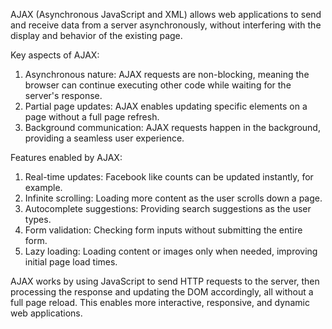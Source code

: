 AJAX (Asynchronous JavaScript and XML) allows web applications to send and receive data from a server asynchronously, without interfering with the display and behavior of the existing page.

Key aspects of AJAX:
1. Asynchronous nature: AJAX requests are non-blocking, meaning the browser can continue executing other code while waiting for the server's response.
2. Partial page updates: AJAX enables updating specific elements on a page without a full page refresh.
3. Background communication: AJAX requests happen in the background, providing a seamless user experience.

Features enabled by AJAX:
1. Real-time updates: Facebook like counts can be updated instantly, for example.
2. Infinite scrolling: Loading more content as the user scrolls down a page.
3. Autocomplete suggestions: Providing search suggestions as the user types.
4. Form validation: Checking form inputs without submitting the entire form.
5. Lazy loading: Loading content or images only when needed, improving initial page load times.

AJAX works by using JavaScript to send HTTP requests to the server, then processing the response and updating the DOM accordingly, all without a full page reload. This enables more interactive, responsive, and dynamic web applications.